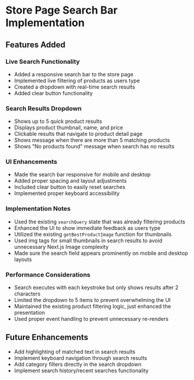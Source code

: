 # Store Page Search Bar Implementation

## Features Added

### Live Search Functionality

- Added a responsive search bar to the store page
- Implemented live filtering of products as users type
- Created a dropdown with real-time search results
- Added clear button functionality

### Search Results Dropdown

- Shows up to 5 quick product results
- Displays product thumbnail, name, and price
- Clickable results that navigate to product detail page
- Shows message when there are more than 5 matching products
- Shows "No products found" message when search has no results

### UI Enhancements

- Made the search bar responsive for mobile and desktop
- Added proper spacing and layout adjustments
- Included clear button to easily reset searches
- Implemented proper keyboard accessibility

### Implementation Notes

- Used the existing `searchQuery` state that was already filtering products
- Enhanced the UI to show immediate feedback as users type
- Utilized the existing `getBestProductImage` function for thumbnails
- Used img tags for small thumbnails in search results to avoid unnecessary Next.js Image complexity
- Made sure the search field appears prominently on mobile and desktop layouts

### Performance Considerations

- Search executes with each keystroke but only shows results after 2 characters
- Limited the dropdown to 5 items to prevent overwhelming the UI
- Maintained the existing product filtering logic, just enhanced the presentation
- Used proper event handling to prevent unnecessary re-renders

## Future Enhancements

- Add highlighting of matched text in search results
- Implement keyboard navigation through search results
- Add category filters directly in the search dropdown
- Implement search history/recent searches functionality
